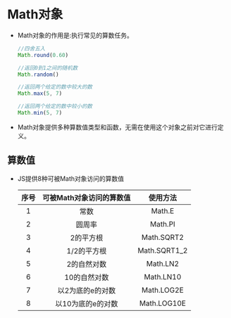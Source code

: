 # Math对象

- Math对象的作用是:执行常见的算数任务。

    ```js
    //四舍五入
    Math.round(0.60)

    //返回0到1之间的随机数
    Math.random()

    //返回两个给定的数中较大的数
    Math.max(5, 7)

    //返回两个给定的数中较小的数
    Math.min(5, 7)
    ```
- Math对象提供多种算数值类型和函数，无需在使用这个对象之前对它进行定义。

## 算数值

- JS提供8种可被Math对象访问的算数值

  | 序号 | 可被Math对象访问的算数值 | 使用方法 |
  | :-: | :-------------------: | :----: |
  | 1 | 常数 | Math.E |
  | 2 | 圆周率 | Math.PI |
  | 3 | 2的平方根 | Math.SQRT2 |
  | 4 | 1/2的平方根 | Math.SQRT1_2 |
  | 5 | 2的自然对数 | Math.LN2 |
  | 6 | 10的自然对数 | Math.LN10 |
  | 7 | 以2为底的e的对数 | Math.LOG2E |
  | 8 | 以10为底的e的对数 | Math.LOG10E |
